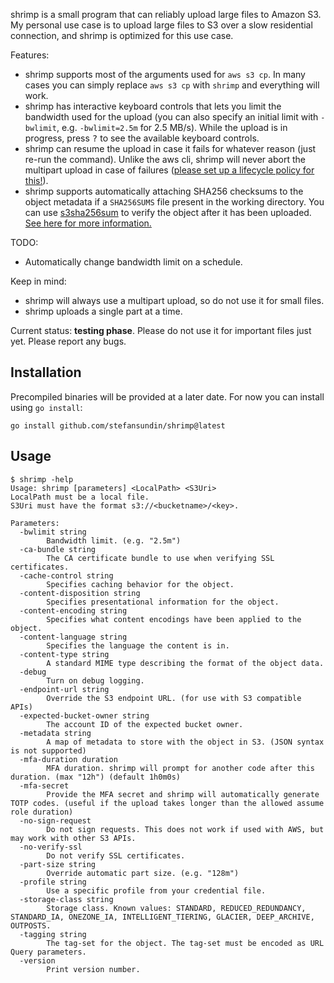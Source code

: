 shrimp is a small program that can reliably upload large files to Amazon S3. My personal use case is to upload large files to S3 over a slow residential connection, and shrimp is optimized for this use case.

Features:
- shrimp supports most of the arguments used for `aws s3 cp`. In many cases you can simply replace `aws s3 cp` with `shrimp` and everything will work.
- shrimp has interactive keyboard controls that lets you limit the bandwidth used for the upload (you can also specify an initial limit with `-bwlimit`, e.g. `-bwlimit=2.5m` for 2.5 MB/s). While the upload is in progress, press <kbd>?</kbd> to see the available keyboard controls.
- shrimp can resume the upload in case it fails for whatever reason (just re-run the command). Unlike the aws cli, shrimp will never abort the multipart upload in case of failures ([please set up a lifecycle policy for this!](https://aws.amazon.com/blogs/aws-cloud-financial-management/discovering-and-deleting-incomplete-multipart-uploads-to-lower-amazon-s3-costs/)).
- shrimp supports automatically attaching SHA256 checksums to the object metadata if a `SHA256SUMS` file present in the working directory. You can use [s3sha256sum](https://github.com/stefansundin/s3sha256sum) to verify the object after it has been uploaded. [See here for more information.](https://github.com/stefansundin/s3sha256sum/discussions/1)

TODO:
- Automatically change bandwidth limit on a schedule.

Keep in mind:
- shrimp will always use a multipart upload, so do not use it for small files.
- shrimp uploads a single part at a time.

Current status: **testing phase**. Please do not use it for important files just yet. Please report any bugs.

## Installation

Precompiled binaries will be provided at a later date. For now you can install using `go install`:

```
go install github.com/stefansundin/shrimp@latest
```

## Usage

```
$ shrimp -help
Usage: shrimp [parameters] <LocalPath> <S3Uri>
LocalPath must be a local file.
S3Uri must have the format s3://<bucketname>/<key>.

Parameters:
  -bwlimit string
    	Bandwidth limit. (e.g. "2.5m")
  -ca-bundle string
    	The CA certificate bundle to use when verifying SSL certificates.
  -cache-control string
    	Specifies caching behavior for the object.
  -content-disposition string
    	Specifies presentational information for the object.
  -content-encoding string
    	Specifies what content encodings have been applied to the object.
  -content-language string
    	Specifies the language the content is in.
  -content-type string
    	A standard MIME type describing the format of the object data.
  -debug
    	Turn on debug logging.
  -endpoint-url string
    	Override the S3 endpoint URL. (for use with S3 compatible APIs)
  -expected-bucket-owner string
    	The account ID of the expected bucket owner.
  -metadata string
    	A map of metadata to store with the object in S3. (JSON syntax is not supported)
  -mfa-duration duration
    	MFA duration. shrimp will prompt for another code after this duration. (max "12h") (default 1h0m0s)
  -mfa-secret
    	Provide the MFA secret and shrimp will automatically generate TOTP codes. (useful if the upload takes longer than the allowed assume role duration)
  -no-sign-request
    	Do not sign requests. This does not work if used with AWS, but may work with other S3 APIs.
  -no-verify-ssl
    	Do not verify SSL certificates.
  -part-size string
    	Override automatic part size. (e.g. "128m")
  -profile string
    	Use a specific profile from your credential file.
  -storage-class string
    	Storage class. Known values: STANDARD, REDUCED_REDUNDANCY, STANDARD_IA, ONEZONE_IA, INTELLIGENT_TIERING, GLACIER, DEEP_ARCHIVE, OUTPOSTS.
  -tagging string
    	The tag-set for the object. The tag-set must be encoded as URL Query parameters.
  -version
    	Print version number.
```
